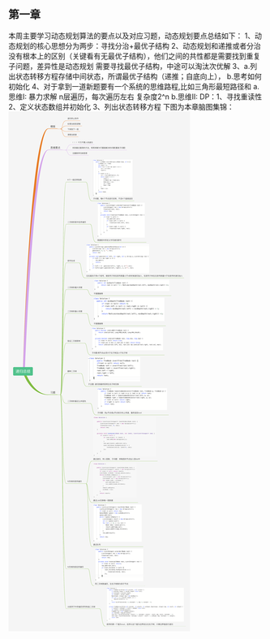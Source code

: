 第一章
-----------------
  本周主要学习动态规划算法的要点以及对应习题，动态规划要点总结如下：
    1、动态规划的核心思想分为两步：寻找分治+最优子结构
    2、动态规划和递推或者分治没有根本上的区别（关键看有无最优子结构），他们之间的共性都是需要找到重复子问题，差异性是动态规划
       需要寻找最优子结构，中途可以淘汰次优解
    3、a.列出状态转移方程存储中间状态，所谓最优子结构（递推；自底向上），
       b.思考如何初始化
    4、对于拿到一道新题要有一个系统的思维路程,比如三角形最短路径和
       a.思维I: 暴力求解 n层遍历，每次遍历左右 复杂度2^n
       b.思维II: DP：1、寻找重读性 2、定义状态数组并初始化 3、列出状态转移方程
  下图为本章脑图集锦：
![image](https://github.com/DoddyApe-loveCat/-algorithm015/blob/master/images/recursion.png)
